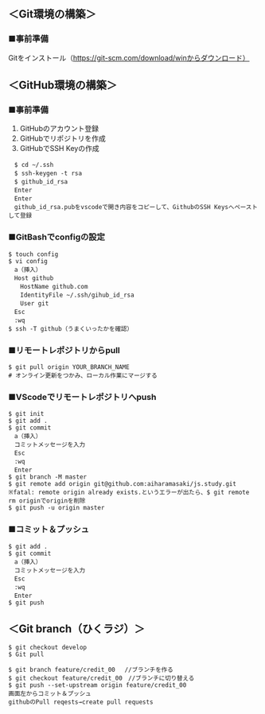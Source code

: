 ## ＜Git環境の構築＞
### ■事前準備
Gitをインストール（https://git-scm.com/download/winからダウンロード）

## ＜GitHub環境の構築＞
### ■事前準備
1. GitHubのアカウント登録
2. GitHubでリポジトリを作成
3. GitHubでSSH Keyの作成
```
　$ cd ~/.ssh
　$ ssh-keygen -t rsa
　$ github_id_rsa
　Enter
　Enter
　github_id_rsa.pubをvscodeで開き内容をコピーして、GithubのSSH Keysへペーストして登録
```

### ■GitBashでconfigの設定
```
$ touch config
$ vi config
　a（挿入）
　Host github
　　HostName github.com
　　IdentityFile ~/.ssh/gihub_id_rsa
　　User git
　Esc
　:wq
$ ssh -T github（うまくいったかを確認）
```
### ■リモートレポジトリからpull
```
$ git pull origin YOUR_BRANCH_NAME
# オンライン更新をつかみ、ローカル作業にマージする
```

### ■VScodeでリモートレポジトリへpush
```
$ git init
$ git add .
$ git commit
　a（挿入）
　コミットメッセージを入力
　Esc
　:wq
　Enter
$ git branch -M master
$ git remote add origin git@github.com:aiharamasaki/js.study.git
※fatal: remote origin already exists.というエラーが出たら、$ git remote rm originでoriginを削除
$ git push -u origin master
```

### ■コミット＆プッシュ
```
$ git add .
$ git commit
　a（挿入）
　コミットメッセージを入力
　Esc
　:wq
　Enter
$ git push
```

## ＜Git branch（ひくラジ）＞
```
$ git checkout develop
$ Git pull
```
```
$ git branch feature/credit_00 　//ブランチを作る
$ git checkout feature/credit_00　//ブランチに切り替える
$ git push --set-upstream origin feature/credit_00
画面左からコミット＆プッシュ
githubのPull reqests→create pull requests
```
